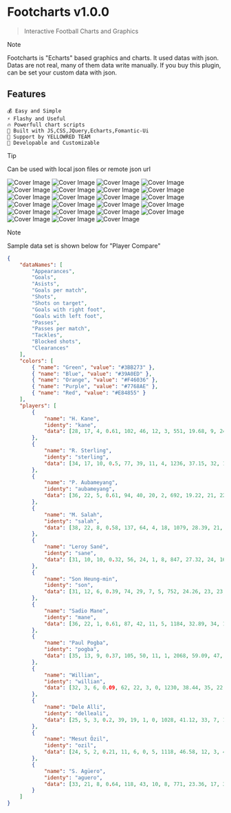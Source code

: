 # Footcharts v1.0.0

> Interactive Football Charts and Graphics

> [!NOTE]
> Footcharts is "Echarts" based graphics and charts. It used datas with json. Datas are not real, many of them data write manually. If you buy this plugin, can be set your custom data with json.

## Features
	💰 Easy and Simple
	⚡️️ Flashy and Useful
	🔥 Powerfull chart scripts
	💯 Built with JS,CSS,JQuery,Echarts,Fomantic-Ui
	🤖 Support by YELLOWRED TEAM
	🚀 Developable and Customizable

> [!TIP]
> Can be used with local json files or remote json url

![Cover Image](https://raw.githubusercontent.com/partitect/footcharts/master/src/img/chart-images/ex-1.png)
![Cover Image](https://raw.githubusercontent.com/partitect/footcharts/master/src/img/chart-images/ex-2.png)
![Cover Image](https://raw.githubusercontent.com/partitect/footcharts/master/src/img/chart-images/ex-3.png)
![Cover Image](https://raw.githubusercontent.com/partitect/footcharts/master/src/img/chart-images/ex-4.png)
![Cover Image](https://raw.githubusercontent.com/partitect/footcharts/master/src/img/chart-images/ex-5.png)
![Cover Image](https://raw.githubusercontent.com/partitect/footcharts/master/src/img/chart-images/ex-6.png)
![Cover Image](https://raw.githubusercontent.com/partitect/footcharts/master/src/img/chart-images/ex-7.png)
![Cover Image](https://raw.githubusercontent.com/partitect/footcharts/master/src/img/chart-images/ex-8.png)
![Cover Image](https://raw.githubusercontent.com/partitect/footcharts/master/src/img/chart-images/ex-9.png)
![Cover Image](https://raw.githubusercontent.com/partitect/footcharts/master/src/img/chart-images/ex-10.png)
![Cover Image](https://raw.githubusercontent.com/partitect/footcharts/master/src/img/chart-images/ex-11.png)
![Cover Image](https://raw.githubusercontent.com/partitect/footcharts/master/src/img/chart-images/ex-12.png)
![Cover Image](https://raw.githubusercontent.com/partitect/footcharts/master/src/img/chart-images/ex-13.png)
![Cover Image](https://raw.githubusercontent.com/partitect/footcharts/master/src/img/chart-images/ex-14.png)
![Cover Image](https://raw.githubusercontent.com/partitect/footcharts/master/src/img/chart-images/ex-15.png)
![Cover Image](https://raw.githubusercontent.com/partitect/footcharts/master/src/img/chart-images/ex-16.png)
![Cover Image](https://raw.githubusercontent.com/partitect/footcharts/master/src/img/chart-images/ex-17.png)
![Cover Image](https://raw.githubusercontent.com/partitect/footcharts/master/src/img/chart-images/ex-18.png)
![Cover Image](https://raw.githubusercontent.com/partitect/footcharts/master/src/img/chart-images/ex-19.png)
![Cover Image](https://raw.githubusercontent.com/partitect/footcharts/master/src/img/chart-images/ex-20.png)
![Cover Image](https://raw.githubusercontent.com/partitect/footcharts/master/src/img/chart-images/player-passes-example-1.png)
![Cover Image](https://raw.githubusercontent.com/partitect/footcharts/master/src/img/chart-images/player-passes-example-2.png)
![Cover Image](https://raw.githubusercontent.com/partitect/footcharts/master/src/img/chart-images/player-passes-example-3.png)



> [!NOTE]
> Sample data set is shown below for "Player Compare"


```json
{
	"dataNames": [
		"Appearances",
		"Goals",
		"Asists",
		"Goals per match",
		"Shots",
		"Shots on target",
		"Goals with right foot",
		"Goals with left foot",
		"Passes",
		"Passes per match",
		"Tackles",
		"Blocked shots",
		"Clearances"
	],
	"colors": [
		{ "name": "Green", "value": "#3BB273" },
		{ "name": "Blue", "value": "#39A0ED" },
		{ "name": "Orange", "value": "#F46036" },
		{ "name": "Purple", "value": "#7768AE" },
		{ "name": "Red", "value": "#E84855" }
	],
	"players": [
		{
			"name": "H. Kane",
			"identy": "kane",
			"data": [28, 17, 4, 0.61, 102, 46, 12, 3, 551, 19.68, 9, 24, 14]
		},
		{
			"name": "R. Sterling",
			"identy": "sterling",
			"data": [34, 17, 10, 0.5, 77, 39, 11, 4, 1236, 37.15, 32, 17, 4]
		},
		{
			"name": "P. Aubameyang",
			"identy": "aubameyang",
			"data": [36, 22, 5, 0.61, 94, 40, 20, 2, 692, 19.22, 21, 22, 18]
		},
		{
			"name": "M. Salah",
			"identy": "salah",
			"data": [38, 22, 8, 0.58, 137, 64, 4, 18, 1079, 28.39, 21, 33, 4]
		},
		{
			"name": "Leroy Sané",
			"identy": "sane",
			"data": [31, 10, 10, 0.32, 56, 24, 1, 8, 847, 27.32, 24, 16, 2]
		},
		{
			"name": "Son Heung-min",
			"identy": "son",
			"data": [31, 12, 6, 0.39, 74, 29, 7, 5, 752, 24.26, 23, 23, 4]
		},
		{
			"name": "Sadio Mane",
			"identy": "mane",
			"data": [36, 22, 1, 0.61, 87, 42, 11, 5, 1184, 32.89, 34, 11, 8]
		},
		{
			"name": "Paul Pogba",
			"identy": "pogba",
			"data": [35, 13, 9, 0.37, 105, 50, 11, 1, 2068, 59.09, 47, 29, 36]
		},
		{
			"name": "Willian",
			"identy": "willian",
			"data": [32, 3, 6, 0.09, 62, 22, 3, 0, 1230, 38.44, 35, 22, 11]
		},
		{
			"name": "Dele Alli",
			"identy": "delleali",
			"data": [25, 5, 3, 0.2, 39, 19, 1, 0, 1028, 41.12, 33, 7, 17]
		},
		{
			"name": "Mesut Özil",
			"identy": "ozil",
			"data": [24, 5, 2, 0.21, 11, 6, 0, 5, 1118, 46.58, 12, 3, 4]
		},
		{
			"name": "S. Agüero",
			"identy": "aguero",
			"data": [33, 21, 8, 0.64, 118, 43, 10, 8, 771, 23.36, 17, 31, 3]
		}
	]
}
```
